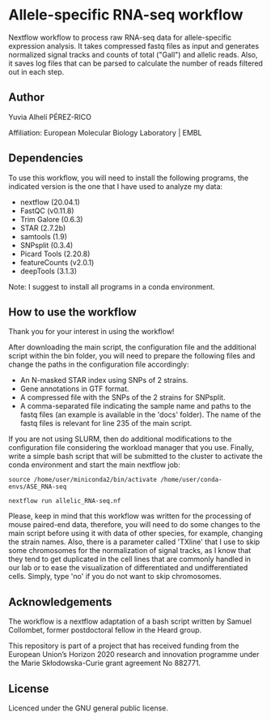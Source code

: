 # Allele-specific RNA-seq workflow

Nextflow workflow to process raw RNA-seq data for allele-specific expression analysis. It takes compressed fastq files as input and generates normalized signal tracks and counts of total ("Gall") and allelic reads. Also, it saves log files that can be parsed to calculate the number of reads filtered out in each step.

## Author

Yuvia Alhelí PÉREZ-RICO

Affiliation: European Molecular Biology Laboratory | EMBL

## Dependencies

To use this workflow, you will need to install the following programs, the indicated version is the one that I have used to analyze my data:

- nextflow (20.04.1)
- FastQC (v0.11.8)
- Trim Galore (0.6.3)
- STAR (2.7.2b)
- samtools (1.9)
- SNPsplit (0.3.4)
- Picard Tools (2.20.8)
- featureCounts (v2.0.1)
- deepTools (3.1.3)

Note: I suggest to install all programs in a conda environment.

## How to use the workflow

Thank you for your interest in using the workflow!

After downloading the main script, the configuration file and the additional script within the bin folder, you will need to prepare the following files and change the paths in the configuration file accordingly:

- An N-masked STAR index using SNPs of 2 strains.
- Gene annotations in GTF format.
- A compressed file with the SNPs of the 2 strains for SNPsplit.
- A comma-separated file indicating the sample name and paths to the fastq files (an example is available in the 'docs' folder). The name of the fastq files is relevant for line 235 of the main script.

If you are not using SLURM, then do additional modifications to the configuration file considering the workload manager that you use. Finally, write a simple bash script that will be submitted to the cluster to activate the conda environment and start the main nextflow job:

`source /home/user/miniconda2/bin/activate /home/user/conda-envs/ASE_RNA-seq`

`nextflow run allelic_RNA-seq.nf`

Please, keep in mind that this workflow was written for the processing of mouse paired-end data, therefore, you will need to do some changes to the main script before using it with data of other species, for example, changing the strain names. Also, there is a parameter called 'TXline' that I use to skip some chromosomes for the normalization of signal tracks, as I know that they tend to get duplicated in the cell lines that are commonly handled in our lab or to ease the visualization of differentiated and undifferentiated cells. Simply, type 'no' if you do not want to skip chromosomes.

## Acknowledgements

The workflow is a nextflow adaptation of a bash script written by Samuel Collombet, former postdoctoral fellow in the Heard group.

This repository is part of a project that has received funding from the European Union’s Horizon 2020 research and innovation programme under the Marie Skłodowska-Curie grant agreement No 882771.

## License

Licenced under the GNU general public license.

